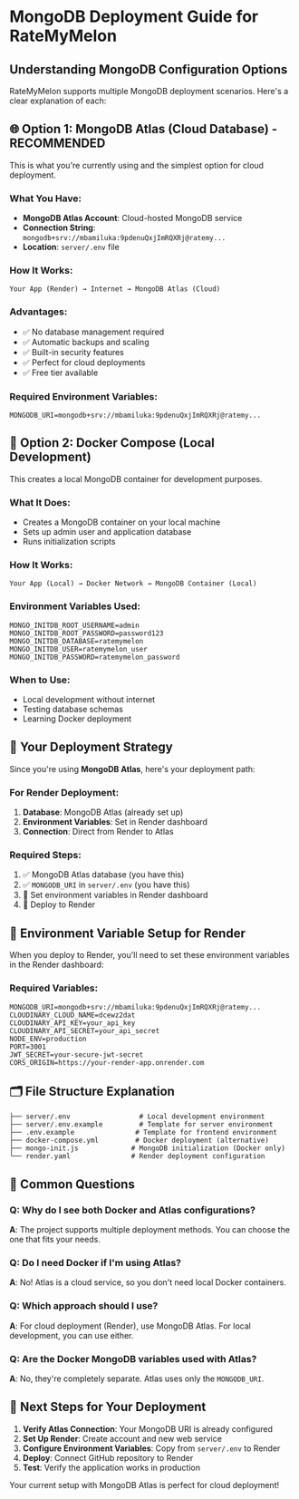 # MongoDB Deployment Guide for RateMyMelon

## Understanding MongoDB Configuration Options

RateMyMelon supports multiple MongoDB deployment scenarios. Here's a clear explanation of each:

## 🌐 Option 1: MongoDB Atlas (Cloud Database) - **RECOMMENDED**

This is what you're currently using and the simplest option for cloud deployment.

### What You Have:
- **MongoDB Atlas Account**: Cloud-hosted MongoDB service
- **Connection String**: `mongodb+srv://mbamiluka:9pdenuQxjImRQXRj@ratemy...`
- **Location**: `server/.env` file

### How It Works:
```
Your App (Render) → Internet → MongoDB Atlas (Cloud)
```

### Advantages:
- ✅ No database management required
- ✅ Automatic backups and scaling
- ✅ Built-in security features
- ✅ Perfect for cloud deployments
- ✅ Free tier available

### Required Environment Variables:
```env
MONGODB_URI=mongodb+srv://mbamiluka:9pdenuQxjImRQXRj@ratemy...
```

## 🐳 Option 2: Docker Compose (Local Development)

This creates a local MongoDB container for development purposes.

### What It Does:
- Creates a MongoDB container on your local machine
- Sets up admin user and application database
- Runs initialization scripts

### How It Works:
```
Your App (Local) → Docker Network → MongoDB Container (Local)
```

### Environment Variables Used:
```env
MONGO_INITDB_ROOT_USERNAME=admin
MONGO_INITDB_ROOT_PASSWORD=password123
MONGO_INITDB_DATABASE=ratemymelon
MONGO_INITDB_USER=ratemymelon_user
MONGO_INITDB_PASSWORD=ratemymelon_password
```

### When to Use:
- Local development without internet
- Testing database schemas
- Learning Docker deployment

## 🚀 Your Deployment Strategy

Since you're using **MongoDB Atlas**, here's your deployment path:

### For Render Deployment:
1. **Database**: MongoDB Atlas (already set up)
2. **Environment Variables**: Set in Render dashboard
3. **Connection**: Direct from Render to Atlas

### Required Steps:
1. ✅ MongoDB Atlas database (you have this)
2. ✅ `MONGODB_URI` in `server/.env` (you have this)
3. 🔄 Set environment variables in Render dashboard
4. 🔄 Deploy to Render

## 🔧 Environment Variable Setup for Render

When you deploy to Render, you'll need to set these environment variables in the Render dashboard:

### Required Variables:
```
MONGODB_URI=mongodb+srv://mbamiluka:9pdenuQxjImRQXRj@ratemy...
CLOUDINARY_CLOUD_NAME=dcewz2dat
CLOUDINARY_API_KEY=your_api_key
CLOUDINARY_API_SECRET=your_api_secret
NODE_ENV=production
PORT=3001
JWT_SECRET=your-secure-jwt-secret
CORS_ORIGIN=https://your-render-app.onrender.com
```

## 🗂️ File Structure Explanation

```
├── server/.env                 # Local development environment
├── server/.env.example         # Template for server environment
├── .env.example               # Template for frontend environment
├── docker-compose.yml         # Docker deployment (alternative)
├── mongo-init.js             # MongoDB initialization (Docker only)
└── render.yaml               # Render deployment configuration
```

## 🤔 Common Questions

### Q: Why do I see both Docker and Atlas configurations?
**A**: The project supports multiple deployment methods. You can choose the one that fits your needs.

### Q: Do I need Docker if I'm using Atlas?
**A**: No! Atlas is a cloud service, so you don't need local Docker containers.

### Q: Which approach should I use?
**A**: For cloud deployment (Render), use MongoDB Atlas. For local development, you can use either.

### Q: Are the Docker MongoDB variables used with Atlas?
**A**: No, they're completely separate. Atlas uses only the `MONGODB_URI`.

## 🎯 Next Steps for Your Deployment

1. **Verify Atlas Connection**: Your MongoDB URI is already configured
2. **Set Up Render**: Create account and new web service
3. **Configure Environment Variables**: Copy from `server/.env` to Render
4. **Deploy**: Connect GitHub repository to Render
5. **Test**: Verify the application works in production

Your current setup with MongoDB Atlas is perfect for cloud deployment!